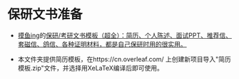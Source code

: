 # 保研文书准备

- [摸鱼ing](https://www.zhihu.com/people/tu-tu-83-41-10)的[保研/考研文书模板（超全）：简历、个人陈述、面试PPT、推荐信、套磁信、鸽信、各种证明材料，都是自己保研时用的很实用。](https://zhuanlan.zhihu.com/p/615923570)

- 本文件夹提供简历模板，在https://cn.overleaf.com/ 上创建新项目导入"简历模板.zip"文件，并选择用XeLaTeX编译后即可使用。
